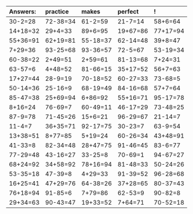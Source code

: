 | Answers: | practice | makes | perfect | ! |
| :--- | :--- | :--- | :--- | :--- |
| 30-2=28 | 72-38=34 | 61-2=59 | 21-7=14 | 58+6=64 | 
| 14+18=32 | 29+4=33 | 89+6=95 | 19+67=86 | 77+17=94 | 
| 55+36=91 | 62+19=81 | 55-18=37 | 62-14=48 | 39+8=47 | 
| 7+29=36 | 93-25=68 | 93-36=57 | 72-5=67 | 53-19=34 | 
| 60-38=22 | 2+49=51 | 2+59=61 | 81-13=68 | 7+24=31 | 
| 63-57=6 | 4+48=52 | 81-66=15 | 35+17=52 | 56+7=63 | 
| 17+27=44 | 28-9=19 | 70-18=52 | 60-27=33 | 73-68=5 | 
| 50-14=36 | 25-16=9 | 68-19=49 | 84-16=68 | 57+7=64 | 
| 85-47=38 | 25+69=94 | 6+86=92 | 55+16=71 | 95-17=78 | 
| 8+16=24 | 76-69=7 | 60-49=11 | 46-17=29 | 73-48=25 | 
| 87-9=78 | 71-45=26 | 15+6=21 | 96-29=67 | 21-14=7 | 
| 11-4=7 | 36+35=71 | 92-17=75 | 30-23=7 | 63-9=54 | 
| 13+38=51 | 8+77=85 | 5+19=24 | 60-26=34 | 43+48=91 | 
| 41-33=8 | 82-34=48 | 28+47=75 | 91-46=45 | 83-6=77 | 
| 77-29=48 | 43-16=27 | 33-25=8 | 70-69=1 | 94-67=27 | 
| 68+24=92 | 34+58=92 | 78+16=94 | 81-48=33 | 50-24=26 | 
| 53-35=18 | 47-39=8 | 4+29=33 | 91-39=52 | 96-28=68 | 
| 16+25=41 | 47+29=76 | 64-38=26 | 37+28=65 | 80-37=43 | 
| 76+18=94 | 91-85=6 | 7+79=86 | 62-53=9 | 90-82=8 | 
| 29+34=63 | 90-43=47 | 19+33=52 | 7+64=71 | 70-52=18 | 
